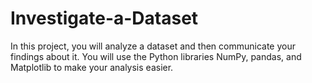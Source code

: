 # Investigate-a-Dataset
In this project, you will analyze a dataset and then communicate your findings about it. You will use the Python libraries NumPy, pandas, and Matplotlib to make your analysis easier.
